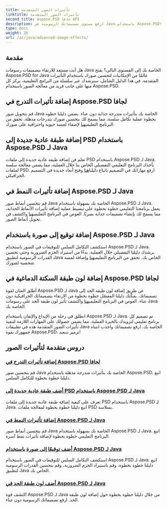 ```yaml
---
title: تأثيرات الصور المتقدمة
linktitle: تأثيرات الصور المتقدمة
second_title: Aspose.PSD جافا API
description: ارفع مستوى تصميماتك الرسومية في Java باستخدام Aspose.PSD! أتقن تأثيرات الصور المتقدمة بسلاسة - بدءًا من التدرجات والأنماط ووصولاً إلى التوقيعات والحدود.
type: docs
weight: 26
url: /ar/java/advanced-image-effects/
---
```

## مقدمة
هل أنت مستعد للارتقاء بتصميمات رسومات Java الخاصة بك إلى المستوى التالي؟ يفتح Aspose.PSD for Java عالمًا من الإمكانيات لتحسين صورك باستخدام التأثيرات المتقدمة. في هذا الدليل الشامل، سنرشدك عبر سلسلة من البرامج التعليمية، يركز كل منها على جانب فريد من معالجة الصور باستخدام Aspose.PSD.

## إضافة تأثيرات التدرج في Aspose.PSD لجافا

 قم بتحويل صور Java الخاصة بك بتأثيرات متدرجة جذابة دون عناء. يضمن دليلنا خطوة بخطوة عملية تكامل سلسة، مما يسمح لك بتحسين صورك بتدرجات مذهلة. تحقق من البرنامج التعليمي[هنا](./add-gradient-effects/) لإضفاء لمسة حيوية واحترافية على صورك.

## إضافة طبقة عادية جديدة إلى PSD باستخدام Aspose.PSD لـ Java

تعلم فن إضافة طبقة عادية جديدة إلى ملفات PSD باستخدام Aspose.PSD لـ Java. يأخذك البرنامج التعليمي التفصيلي الخاص بنا خلال العملية، مما يضمن معالجة سلسة لملفات PSD. ارفع مهاراتك في التصميم باتباع دليلنا[هنا](./add-new-regular-layer/) وفتح أبعاد جديدة في التصميم الجرافيكي.

## إضافة تأثيرات النمط في Aspose.PSD لـ Java

 قم بتحسين أنماط صور Java الخاصة بك بسهولة باستخدام Aspose.PSD لـ Java. يعمل برنامجنا التعليمي خطوة بخطوة على تبسيط عملية إضافة تأثيرات الأنماط الجذابة، مما يسمح لك بإنشاء تصميمات جذابة بصريًا. الغوص في البرنامج التعليمي[هنا](./add-pattern-effects/) واكتشف فن تحويل أنماط الصور.

## إضافة توقيع إلى صورة باستخدام Aspose.PSD لـ Java

 استكشف التكامل السلس للتوقيعات في الصور باستخدام Aspose.PSD لـ Java. يرشدك دليلنا التفصيلي خلال العملية، بدءًا من استيراد الحزم الضرورية وحتى تحسين القدرات الرسومية لتطبيق Java الخاص بك. تحقق من البرنامج التعليمي[هنا](./add-signature-to-image/) وإضافة لمسة شخصية لصورك.

## إضافة لون طبقة السكتة الدماغية في Aspose.PSD لجافا

 أطلق العنان لقوة Aspose.PSD لـ Java عن طريق إضافة لون طبقة الحد إلى تصميماتك. يمكّنك دليلنا المفصّل خطوة بخطوة من الارتقاء بتصميماتك الجرافيكية دون عناء. الغوص في البرنامج التعليمي[هنا](./add-stroke-layer-color/) واكتشف تأثير لون طبقة الحد على رسومات Java الخاصة بك.

انطلق في رحلة من الإبداع والإتقان باستخدام Aspose.PSD لـ Java. تم تصميم كل برنامج تعليمي لتزويدك بالخبرة العملية، مما يضمن حصولك على المهارات اللازمة لتنفيذ تأثيرات الصور المتقدمة هذه في تطبيقات Java الخاصة بك. ارفع تصميماتك واجذب انتباه جمهورك بقوة Aspose.PSD. ترميز سعيد!
## دروس متقدمة لتأثيرات الصور
### [إضافة تأثيرات التدرج في Aspose.PSD لجافا](./add-gradient-effects/)
قم بتحسين صور Java الخاصة بك بتأثيرات متدرجة مذهلة باستخدام Aspose.PSD. اتبع دليلنا خطوة بخطوة للتكامل السلس.
### [أضف طبقة عادية جديدة إلى PSD باستخدام Aspose.PSD لـ Java](./add-new-regular-layer/)
تعرف على كيفية إضافة طبقة عادية جديدة إلى ملفات PSD باستخدام Aspose.PSD لـ Java. اتبع دليلنا خطوة بخطوة لمعالجة ملفات PSD بسلاسة.
### [إضافة تأثيرات النمط في Aspose.PSD لـ Java](./add-pattern-effects/)
قم بتحسين أنماط صور Java الخاصة بك بسهولة باستخدام Aspose.PSD لـ Java. اتبع البرنامج التعليمي خطوة بخطوة لإضافة تأثيرات نمط آسرة.
### [أضف توقيعًا إلى صورة باستخدام Aspose.PSD لـ Java](./add-signature-to-image/)
استكشف التكامل السلس للتوقيعات في الصور باستخدام Aspose.PSD لـ Java. اتبع دليلنا خطوة بخطوة، وقم باستيراد الحزم الضرورية، وقم بتحسين القدرات الرسومية لتطبيق Java الخاص بك.
### [أضف لون طبقة الحد في Aspose.PSD لـ Java](./add-stroke-layer-color/)
اكتشف قوة Aspose.PSD لـ Java من خلال دليلنا خطوة بخطوة حول إضافة لون طبقة الحد. ارفع تصميماتك الرسومية دون عناء.